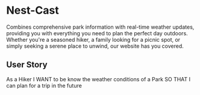 # Nest-Cast
Combines comprehensive park information with real-time weather updates, providing you with everything you need to plan the perfect day outdoors. Whether you're a seasoned hiker, a family looking for a picnic spot, or simply seeking a serene place to unwind, our website has you covered.

## User Story
As a Hiker
I WANT to be know the weather conditions of a Park
SO THAT I can plan for a trip in the future